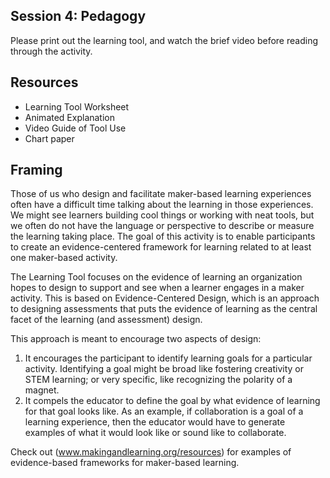 ## Session 4: Pedagogy 

Please print out the learning tool, and watch the brief video before reading through the activity. 

## Resources
* Learning Tool Worksheet
* Animated Explanation
* Video Guide of Tool Use
* Chart paper

## Framing 
Those of us who design and facilitate maker-based learning experiences often have a difficult time talking about the learning in those experiences. We might see learners building cool things or working with neat tools, but we often do not have the language or perspective to describe or measure the learning taking place. The goal of this activity is to enable participants to create an evidence-centered framework for learning related to at least one maker-based activity.

The Learning Tool focuses on the evidence of learning  an organization hopes to design to support and see when a learner engages in a maker activity. This is based on Evidence-Centered Design, which is an approach to designing assessments that puts the evidence of learning as the central facet of the learning (and assessment) design.

This approach is meant to encourage two aspects of design:  
1. It encourages the participant to identify learning goals for a particular activity. Identifying a goal might be broad like fostering creativity or STEM learning; or very specific, like recognizing the polarity of a magnet.
2. It compels the educator to define the goal by what evidence of learning for that goal looks like. As an example, if collaboration is a goal of a learning experience, then the educator would have to generate examples of what it would look like or sound like to collaborate. 

Check out (www.makingandlearning.org/resources) for examples of evidence-based frameworks for maker-based learning.
